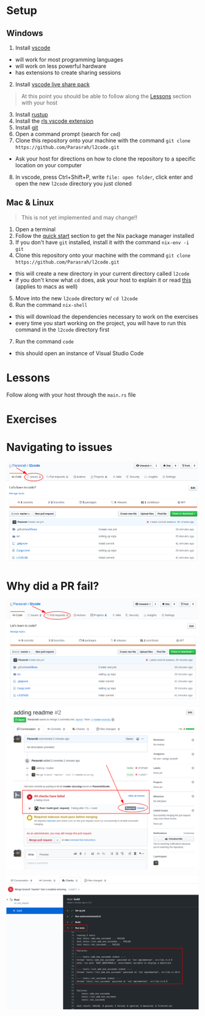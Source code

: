# Setup

## Windows

1) Install [vscode](https://code.visualstudio.com/)
  * will work for most programming languages
  * will work on less powerful hardware
  * has extensions to create sharing sessions
2) Install [vscode live share pack](https://marketplace.visualstudio.com/items?itemName=MS-vsliveshare.vsliveshare-pack)

> At this point you should be able to follow along the [Lessons](#lessons) section with your host

3) Install [rustup](https://rustup.rs/)
4) Install the [rls vscode extension](https://marketplace.visualstudio.com/items?itemName=rust-lang.rust)
5) Install [git](https://git-scm.com/)
6) Open a command prompt (search for `cmd`)
7) Clone this repository onto your machine with the command `git clone https://github.com/Parasrah/l2code.git`
  * Ask your host for directions on how to clone the repository to a specific location on your computer
8) In vscode, press Ctrl+Shift+P, write `file: open folder`, click enter and open the new `l2code` directory you just cloned

## Mac & Linux

> This is not yet implemented and may change!!

1) Open a terminal
2) Follow the [quick start](https://nixos.org/nix/manual/#chap-quick-start) section to get the Nix package manager installed
3) If you don't have `git` installed, install it with the command `nix-env -i git`
4) Clone this repository onto your machine with the command `git clone https://github.com/Parasrah/l2code.git`
  * this will create a new directory in your current directory called `l2code`
  * if you don't know what `cd` does, ask your host to explain it or read [this](http://linuxcommand.org/lc3_lts0020.php) (applies to macs as well)
5) Move into the new `l2code` directory w/ `cd l2code`
6) Run the command `nix-shell`
  * this will download the dependencies necessary to work on the exercises
  * every time you start working on the project, you will have to run this command in the `l2code` directory first
7) Run the command `code`
  * this should open an instance of Visual Studio Code

# Lessons

Follow along with your host through the `main.rs` file

# Exercises



# Navigating to issues

![goto issues](/images/issues.png)

# Why did a PR fail?

![goto pr](/images/pr.png)

![goto failures](/images/in_pr.png)

![failures](/images/failures.png)
